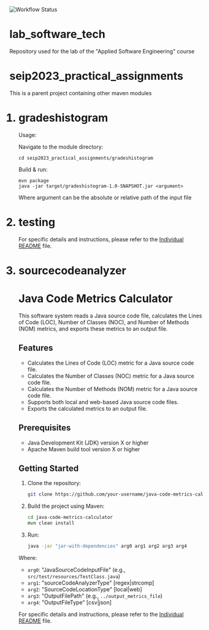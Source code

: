 ![Workflow Status](https://github.com/tachyontec/seip2023_practical_assignments/actions/workflows/maven.yml/badge.svg)


# lab_software_tech
Repository used for the lab of the "Applied Software Engineering" course

seip2023_practical_assignments
=

This is a parent project containing other maven modules
<ol>


<h1><li>gradeshistogram</li></h1>

Usage:

Navigate to the module directory:
    
    cd seip2023_practical_assignments/gradeshistogram
    
Build & run:
    
    mvn package
    java -jar target/gradeshistogram-1.0-SNAPSHOT.jar <argument>

Where argument can be the absolute or relative path of the input file


<h1><li>testing</li></h1>



For specific details and instructions, please refer to the [Individual README](testing/testing-readme.md) file.

<h1><li>sourcecodeanalyzer</li></h1>

# Java Code Metrics Calculator

This software system reads a Java source code file, calculates the Lines of Code (LOC), Number of Classes (NOC), and Number of Methods (NOM) metrics, and exports these metrics to an output file.

## Features

- Calculates the Lines of Code (LOC) metric for a Java source code file.
- Calculates the Number of Classes (NOC) metric for a Java source code file.
- Calculates the Number of Methods (NOM) metric for a Java source code file.
- Supports both local and web-based Java source code files.
- Exports the calculated metrics to an output file.

## Prerequisites

- Java Development Kit (JDK) version X or higher
- Apache Maven build tool version X or higher

## Getting Started

1. Clone the repository:

   ```bash
   git clone https://github.com/your-username/java-code-metrics-calculator.git

2. Build the project using Maven:

   ```bash
   cd java-code-metrics-calculator
   mvn clean install

3. Run:

   ```bash
   java -jar "jar-with-dependencies" arg0 arg1 arg2 arg3 arg4

Where:

- `arg0`: "JavaSourceCodeInputFile" (e.g., `src/test/resources/TestClass.java`)
- `arg1`: "sourceCodeAnalyzerType" \[regex|strcomp\]
- `arg2`: "SourceCodeLocationType" \[local|web\]
- `arg3`: "OutputFilePath" (e.g., `../output_metrics_file`)
- `arg4`: "OutputFileType" \[csv|json\]

For specific details and instructions, please refer to the [Individual README](sourcecodeanalyzer/sourcecodeanalyzer-readme.md) file.
